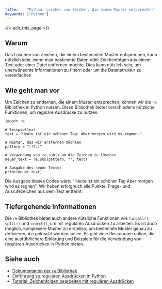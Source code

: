 ```yaml
---
title:    "Python: Löschen von Zeichen, die einem Muster entsprechen"
keywords: ["Python"]
---
```


{{< edit_this_page >}}

## Warum

Das Löschen von Zeichen, die einem bestimmten Muster entsprechen, kann nützlich sein, wenn man bestimmte Daten oder Zeichenfolgen aus einem Text oder einer Datei entfernen möchte. Dies kann nützlich sein, um unerwünschte Informationen zu filtern oder um die Datenstruktur zu vereinfachen.

## Wie geht man vor

Um Zeichen zu entfernen, die einem Muster entsprechen, können wir die `re` Bibliothek in Python nutzen. Diese Bibliothek bietet verschiedene nützliche Funktionen, um reguläre Ausdrücke zu nutzen.

```
import re

# Beispieltext
text = "Heute ist ein schöner Tag! Aber morgen wird es regnen."

# Muster, das wir entfernen möchten
pattern = "[!?.]"

# Verwendung von re.sub() um die Zeichen zu löschen
neuer_text = re.sub(pattern, "", text)

# Ausgabe des neuen Textes
print(neuer_text)
```

Die Ausgabe dieses Codes wäre: "Heute ist ein schöner Tag Aber morgen wird es regnen". Wir haben erfolgreich alle Punkte, Frage- und Ausrufezeichen aus dem Text entfernt.

## Tiefergehende Informationen

Die `re` Bibliothek bietet auch andere nützliche Funktionen wie `findall()`, `split()` und `search()`, um mit regulären Ausdrücken zu arbeiten. Es ist auch möglich, komplexere Muster zu erstellen, um bestimmte Muster genau zu definieren, die gelöscht werden sollen. Es gibt viele Ressourcen online, die eine ausführlichere Erklärung und Beispiele für die Verwendung von regulären Ausdrücken in Python bieten.

## Siehe auch

- [Dokumentation der `re` Bibliothek](https://docs.python.org/3/library/re.html)
- [Einführung zu regulären Ausdrücken in Python](https://www.python-kurs.eu/python3_re.php)
- [Tutorial: Zeichenfolgen bearbeiten mit regulären Ausdrücken](https://www.datacamp.com/community/tutorials/python-regular-expression-tutorial)